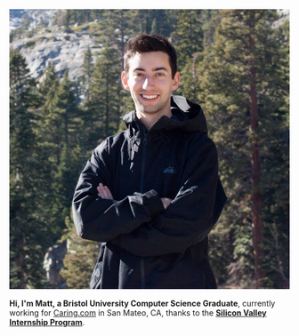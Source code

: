 <section>
	<img alt="me" src="/images/me.jpg" class="round_image">
	<p>
    <strong>Hi, I'm Matt, a Bristol University Computer Science Graduate</strong>, currently working for <a href="http://caring.com">Caring.com</a> in San Mateo, CA, thanks to the <strong><a href="http://www.siliconvalleyinternship.com/">Silicon Valley Internship Program</a></strong>.
  </p>
</section>